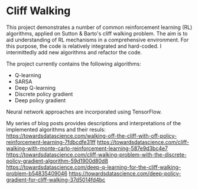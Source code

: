 # Cliff Walking
This project demonstrates a number of common reinforcement learning (RL) algorithms, applied on Sutton & Barto's cliff walking problem. The aim is to aid understanding of RL mechanisms in a comprehensive environment. For this purpose, the code is relatively integrated and hard-coded. I intermittedly add new algorithms and refactor the code.

The project currently contains the following algorithms:
- Q-learning 
- SARSA
- Deep Q-learning
- Discrete policy gradient
- Deep policy gradient

Neural network approaches are incorporated using TensorFlow.

My series of blog posts provides descriptions and interpretations of the implemented algorithms and their resuls:
https://towardsdatascience.com/walking-off-the-cliff-with-off-policy-reinforcement-learning-7fdbcdfe31ff
https://towardsdatascience.com/cliff-walking-with-monte-carlo-reinforcement-learning-587e9d3bc4e7
https://towardsdatascience.com/cliff-walking-problem-with-the-discrete-policy-gradient-algorithm-59d1900d80d8
https://towardsdatascience.com/deep-q-learning-for-the-cliff-walking-problem-b54835409046
https://towardsdatascience.com/deep-policy-gradient-for-cliff-walking-37d5014fd4bc
